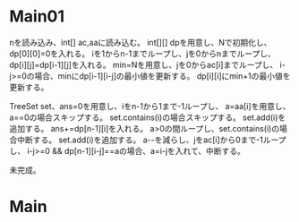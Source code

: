 # Main01
nを読み込み、int[] ac,aaに読み込む。
int[][] dpを用意し、Nで初期化し、dp[0][0]=0を入れる。
iを1からn-1までループし、jを0からnまでループし、dp[i][j]=dp[i-1][j]を入れる。
min=Nを用意し、jを0からac[i]までループし、
i-j>=0の場合、minにdp[i-1][i-j]の最小値を更新する。
dp[i][i]にmin+1の最小値を更新する。

TreeSet<Integer> set、ans=0を用意し、iをn-1から1まで-1ループし、
a=aa[i]を用意し、a==0の場合スキップする。
set.contains(i)の場合スキップする。
set.add(i)を追加する。
ans+=dp[n-1][i]を入れる。
a>0の間ループし、set.contains(i)の場合中断する。
set.add(i)を追加する。
a--を減らし、jをac[i]から0まで-1ループし、
i-j>=0 && dp[n-1][i-j]==aの場合、a=i-jを入れて、中断する。

未完成。

# Main

